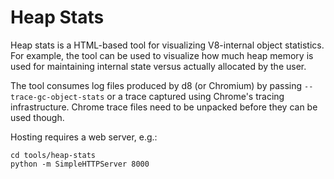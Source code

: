 # Heap Stats

Heap stats is a HTML-based tool for visualizing V8-internal object statistics.
For example, the tool can be used to visualize how much heap memory is used for
maintaining internal state versus actually allocated by the user.

The tool consumes log files produced by d8 (or Chromium) by passing
`--trace-gc-object-stats` or a trace captured using Chrome's tracing
infrastructure. Chrome trace files need to be unpacked before they can
be used though.

Hosting requires a web server, e.g.:

    cd tools/heap-stats
    python -m SimpleHTTPServer 8000

